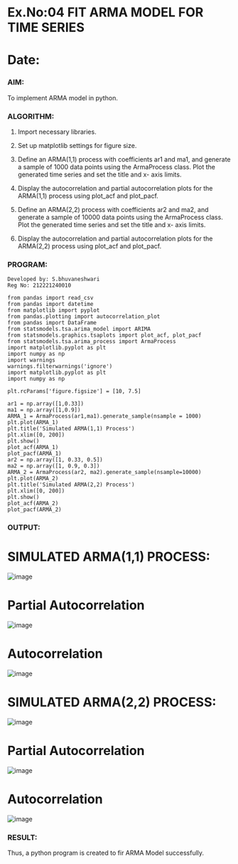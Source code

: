 # Ex.No:04   FIT ARMA MODEL FOR TIME SERIES
# Date: 



### AIM:
To implement ARMA model in python.
### ALGORITHM:
1. Import necessary libraries.
   
2. Set up matplotlib settings for figure size.

3. Define an ARMA(1,1) process with coefficients ar1 and ma1, and generate a sample of 1000
data points using the ArmaProcess class. Plot the generated time series and set the title and x-
axis limits.

4. Display the autocorrelation and partial autocorrelation plots for the ARMA(1,1) process using
plot_acf and plot_pacf.

5. Define an ARMA(2,2) process with coefficients ar2 and ma2, and generate a sample of 10000
data points using the ArmaProcess class. Plot the generated time series and set the title and x-
axis limits.

6. Display the autocorrelation and partial autocorrelation plots for the ARMA(2,2) process using
plot_acf and plot_pacf.
### PROGRAM:
```
Developed by: S.bhuvaneshwari
Reg No: 212221240010
```
```
from pandas import read_csv
from pandas import datetime
from matplotlib import pyplot
from pandas.plotting import autocorrelation_plot
from pandas import DataFrame
from statsmodels.tsa.arima_model import ARIMA
from statsmodels.graphics.tsaplots import plot_acf, plot_pacf
from statsmodels.tsa.arima_process import ArmaProcess
import matplotlib.pyplot as plt
import numpy as np
import warnings
warnings.filterwarnings('ignore')
import matplotlib.pyplot as plt
import numpy as np

plt.rcParams['figure.figsize'] = [10, 7.5]

ar1 = np.array([1,0.33])
ma1 = np.array([1,0.9])
ARMA_1 = ArmaProcess(ar1,ma1).generate_sample(nsample = 1000)
plt.plot(ARMA_1)
plt.title('Simulated ARMA(1,1) Process')
plt.xlim([0, 200])
plt.show()
plot_acf(ARMA_1)
plot_pacf(ARMA_1)
ar2 = np.array([1, 0.33, 0.5])
ma2 = np.array([1, 0.9, 0.3])
ARMA_2 = ArmaProcess(ar2, ma2).generate_sample(nsample=10000)
plt.plot(ARMA_2)
plt.title('Simulated ARMA(2,2) Process')
plt.xlim([0, 200])
plt.show()
plot_acf(ARMA_2)
plot_pacf(ARMA_2)
```


### OUTPUT:

# SIMULATED ARMA(1,1) PROCESS:

![image](https://github.com/user-attachments/assets/e058e52a-ba6a-4306-85b1-99788fbd7a93)


# Partial Autocorrelation

![image](https://github.com/user-attachments/assets/587f6942-8005-41f0-b657-0cc1195ae1e6)

# Autocorrelation

![image](https://github.com/user-attachments/assets/ab2d8062-7ac8-4a94-911f-32f33f9e4aaa)


# SIMULATED ARMA(2,2) PROCESS:

![image](https://github.com/user-attachments/assets/df335161-412d-40ec-8329-5340fe530c73)

# Partial Autocorrelation

![image](https://github.com/user-attachments/assets/c8492b02-9dc3-4833-9281-ececb2ebb6e5)


# Autocorrelation

![image](https://github.com/user-attachments/assets/15bbb5e2-e3f6-409c-89e0-e2ac94d6a8e6)


### RESULT:
Thus, a python program is created to fir ARMA Model successfully.
